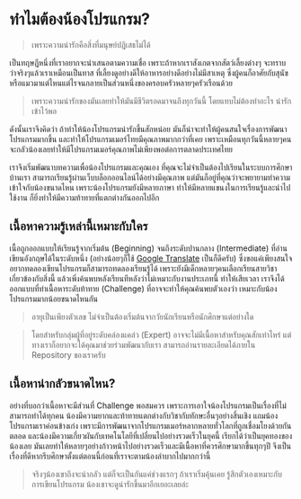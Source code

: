 ---
---

# ทำไมต้องน้องโปรแกรม?

> เพราะความน่ารักคือสิ่งที่มนุษย์ปฎิเสธไม่ได้

เป็นทฤษฎีหนึ่งที่เราอยากจะนำเสนอตามความเชื่อ เพราะถ้าหากเราสังเกตจากสัตว์เลี้ยงต่างๆ จะทราบว่าจริงๆแล้วเราเหมือนเป็นทาส  ที่เลี้ยงดูอย่างดีให้อาหารอย่างดีอย่างไม่มีสาเหตุ ซึ่งผู้คนก็อาศัยกับสุนัขหรือแมวมาแต่ไหนแต่ไรจนกลายเป็นส่วนหนึ่งของครอบครัวหลายๆครัวเรือนด้วย

> เพราะความน่ารักของมันเลยทำให้มันมีชีวิตรอดมาจนถึงทุกวันนี้ โดยแทบไม่ต้องทำอะไร น่ารักเข้าไว้พอ

ดังนั้นเราจึงคิดว่า ถ้าทำให้น้องโปรแกรมน่ารักขึ้นสักหน่อย มันก็น่าจะทำให้ผู้คนสนใจเรื่องการพัฒนาโปรแกรมมากขึ้น และทำให้โปรแกรมเมอร์ไทยมีคุณภาพมากกว่าที่เคย เพราะเหมือนทุกวันนี้หลายๆคนจะกลัวน้องเลยทำให้มีโปรแกรมเมอร์คุณภาพไม่เพียงพอต่อการตลาดประเทศไทย 

เราจึงเริ่มพัฒนาบทความเพื่อน้องโปรแกรมและคุณเอง ที่คุณจะไม่จำเป็นต้องไปเรียนในระบบการศึกษาบ้านเรา สามารถเรียนรู้ผ่านเว็บบล็อกออนไลน์ได้อย่างมีคุณภาพ แต่มันก็อยู่ที่คุณว่าจะพยายามทำความเข้าใจกับน้องขนาดไหน เพราะน้องโปรแกรมยังมีหลายภาษา ทำให้มีหลายแขนงในการเรียนรู้และนำไปใช้งาน ก็ยิ่งทำให้มีความท้าทายที่แตกต่างกันออกไปอีก

## เนื้อหาความรู้เหล่านี้เหมาะกับใคร

เนื้อถูกออกแบบให้เรียนรู้จากเริ่มต้น (Beginning) จนถึงระดับปานกลาง (Intermediate) ที่อ่านเขียนอังกฤษได้ในระดับหนึ่ง (อย่างน้อยๆก็ใช้ [Google Translate](https://translate.google.co.th) เป็นก็ดีครับ) ซึ่งขอแค่เพียงสนใจอยากทดลองเขียนโปรแกรมก็สามารถทดลองเรียนรู้ได้ เพราะยังมีเด็กหลายๆคนเลือกเรียนสายวิชาเกี่ยวข้องกับสิ่งนี้ แล้วเพิ่งค้นพบหลังเรียนทีหลังว่าไม่เหมาะกับงานประเภทนี้ ทำให้เสียเวลา เราจึงได้ออกแบบที่ทำเนื้อหาระดับท้าทาย (Challenge) ที่อาจจะทำให้คุณค้นพบตัวเองว่า เหมาะกับน้องโปรแกรมมากน้อยขนาดไหนกัน

> อายุเป็นเพียงตัวเลข ไม่จำเป็นต้องเริ่มต้นจากวัยนักเรียนหรือนักศึกษาแต่อย่างใด

> โดยสำหรับกลุ่มผู้ที่อยู่ระดับคล่องแคล่ว (Expert) อาจจะไม่มีเนื้อหาสำหรับคุณสักเท่าไหร่ แต่ทางเราก็อยากจะได้คุณมาช่วยร่วมพัฒนากับเรา สามารถอ่านรายละเอียดได้ภายใน Repository ของเราครับ

## เนื้อหาน่ากลัวขนาดไหน?

อย่างที่บอกว่าเนื้อหาจะมีส่วนที่ Challenge พอสมควร เพราะการเอาใจน้องโปรแกรมเป็นเรื่องที่ไม่สามารถทำได้ทุกคน น้องมีความยากและท้าทายแตกต่างกับวิชากับทักษะอื่นๆอย่างสิ้นเชิง แถมน้องโปรแกรมเราค่อนข้างเก่ง เพราะมีการพัฒนาจากโปรแกรมเมอร์หลากหลายทั่วโลกที่ถูกเชื่อมโยงด้วยกันตลอด และน้องมีความเกี่ยวผันกับเทคโนโลยีที่เปลี่ยนไปอย่างรวดเร็วในยุคนี้ เรียกได้ว่าเป็นยุคทองของน้องเลย มันเลยทำให้หลายๆอย่างก้าวหน้าไปอย่างรวดเร็วและมีเนื้อหาที่ควรศึกษามากขึ้นทุกๆปี จึงเป็นเรื่องที่ดีหากรีบศึกษาตั้งแต่ตอนนี้ก่อนที่เราจะตามน้องลำบากไปมากกว่านี้

> จริงๆน้องเขาถึงจะน่ากลัว แต่ก็จะเป็นกันแค่ช่วงแรกๆ ถ้าเราเริ่มคุ้นเคย รู้สึกตัวเองเหมาะกับการเขียนโปรแกรม น้องเขาจะดูน่ารักขึ้นมาอีกเยอะเลยล่ะ
